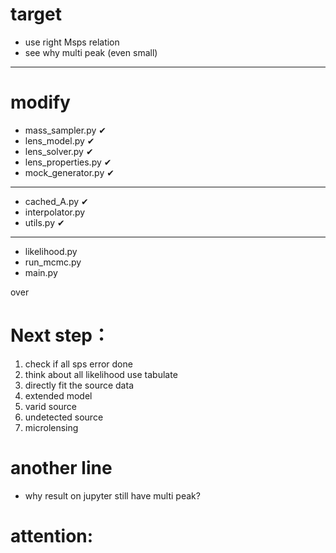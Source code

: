 # target

- use right Msps relation
- see why multi peak (even small)

---------------
# modify





- mass_sampler.py      &#x2714;
- lens_model.py        &#x2714;
- lens_solver.py       &#x2714;
- lens_properties.py   &#x2714;
- mock_generator.py    &#x2714;
-------------
- cached_A.py          &#x2714;
- interpolator.py      
- utils.py            &#x2714;
----------------------
- likelihood.py
- run_mcmc.py
- main.py


over

# Next step：

1. check if all sps error done
2. think about all likelihood use tabulate
3. directly fit the source data
4. extended model
5. varid source
6. undetected source
7. microlensing




# another line

- why result on jupyter still have multi peak?


# attention:

